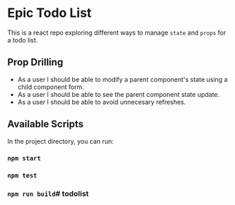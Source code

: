 # Epic Todo List

This is a react repo exploring different ways to manage `state` and `props` for a todo list.

## Prop Drilling
- As a user I should be able to modify a parent component's state using a child component form.
- As a user I should be able to see the parent component state update.
- As a user I should be able to avoid unnecesary refreshes.


## Available Scripts

In the project directory, you can run:
### `npm start`
### `npm test`
### `npm run build`# todolist
